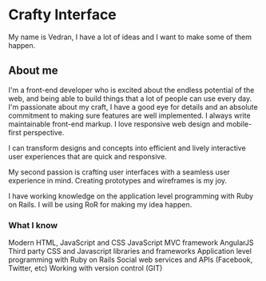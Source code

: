 # Crafty Interface

My name is Vedran, I have a lot of ideas and I want to make some of them happen.

## About me

I'm a front-end developer who is excited about the endless potential of the web, and being able to build things that a lot of people can use every day. I'm passionate about my craft, I have a good eye for details and an absolute commitment to making sure features are well implemented. I always write maintainable front-end markup. I love responsive web design and mobile-first perspective. 

I can transform designs and concepts into efficient and lively interactive user experiences that are quick and responsive.

My second passion is crafting user interfaces with a seamless user experience in mind. Creating prototypes and wireframes is my joy. 

I have working knowledge on the application level programming with Ruby on Rails. I will be using RoR for making my idea happen.

### What I know

Modern HTML, JavaScript and CSS
JavaScript MVC framework AngularJS
Third party CSS and Javascript libraries and frameworks
Application level programming with Ruby on Rails
Social web services and APIs (Facebook, Twitter, etc)
Working with version control (GIT)
